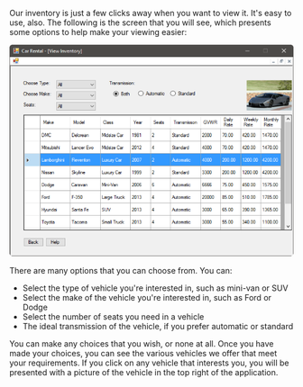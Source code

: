 Our inventory is just a few clicks away when you want to view it. It's easy to
use, also. The following is the screen that you will see, which presents some
options to help make your viewing easier:

![View Inventory Screen](ViewInventory.png)

There are many options that you can choose from. You can:

- Select the type of vehicle you're interested in, such as mini-van or SUV
- Select the make of the vehicle you're interested in, such as Ford or Dodge
- Select the number of seats you need in a vehicle
- The ideal transmission of the vehicle, if you prefer automatic or standard

You can make any choices that you wish, or none at all. Once you have made your
choices, you can see the various vehicles we offer that meet your requirements.
If you click on any vehicle that interests you, you will be presented with a
picture of the vehicle in the top right of the application.
